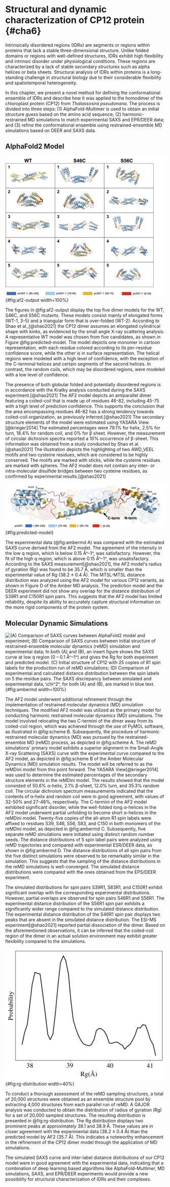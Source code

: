
# Structural and dynamic characterization of CP12 protein {#cha6}

Intrinsically disordered regions (IDRs) are segments or regions within proteins that lack a stable three-dimensional structure.
Unlike folded domains or regions with well-defined structures, IDRs exhibit high flexibility and intrinsic disorder under physiological conditions.
These regions are characterized by a lack of stable secondary structures such as alpha helices or beta sheets.
Structural analysis of IDRs within proteins is a long-standing challenge in structural biology due to their considerable flexibility and spatiotemporal heterogeneity.

In this chapter, we present a novel method for defining the conformational ensemble of IDRs and describe how it was applied to the homodimer of the chloroplast protein (CP12) from _Thalassosira pseudonana_.
The process is divided into three steps: (1) AlphaFold-Multimer is used to obtain an initial structure guess based on the amino acid sequence; (2) harmonic-restrained MD simulations to match experimental SAXS and EPR/DEER data; and (3) refine the conformational ensemble using restrained-ensemble MD simulations based on DEER and SAXS data.

## AlphaFold2 Model

![Top 5 homodimer models for WT, S46C and S56C mutants are shown with each residue being colored according to its per-residue confidence score (pLDDT): Blue (high), cyan (high medium), yellow (low medium) and red (low).](figures/cp12/af2-output.jpg){#fig:af2-output width=100%}

The figures in @fig:af2-output display the top five dimer models for the WT, S46C, and S56C mutants.
These models consist mainly of elongated forms (WT-1, 3-5) and a triangular form that is over-folded (WT-2).
According to Shao et al.,[@shao2021] the CP12 dimer assumes an elongated cylindrical shape with kinks, as evidenced by the small angle X-ray scattering analysis.
A representative WT model was chosen from five candidates, as shown in Figure @fig:predicted-model.
The model depicts one monomer in cartoon representation, with each residue colored according to its per-residue confidence score, while the other is in surface representation.
The helical regions were modeled with a high level of confidence, with the exception of the C-terminal helices and certain segments of the second helices.
In contrast, the random coils, which may be disordered regions, were modeled with a low level of confidence.

The presence of both globular folded and potentially disordered regions is in accordance with the Kratky analysis conducted during the SAXS experiment.[@shao2021]
The AF2 model depicts an antiparallel dimer featuring a coiled-coil that is made up of residues 46-82, including 45-75 with a high level of prediction confidence.
This supports the conclusion that the area encompassing residues 46-82 has a strong tendency towards coiled-coil organization, as previously inferred.[@shao2021]
The secondary structure elements of the model were estimated using YASARA View.[@krieger2014]
The estimated percentages were 79.1% for helix, 2.5% for turn, 18.4% for random coil, and 0% for β sheet.
However, the measurement of circular dichroism spectra reported a 10% occurrence of β-sheet.
This information was obtained from a study conducted by Shao et al.[@shao2021]
The illustration depicts the highlighting of two AWD_VEEL motifs and two cysteine residues, which are considered to be highly conserved.
The motifs are marked with sticks, while the cysteine residues are marked with spheres.
The AF2 model does not contain any inter- or intra-molecular disulfide bridges between two cysteine residues, as confirmed by experimental results.[@shao2021]

![AlphaFold2 model of wild-type Thalassosira pseudonana CP12 dimer. One monomer is shown in cartoon representation using a color scheme based on confidence measure (blue: high, cyan: high medium, yellow: low medium, red: low), and the other monomer presents a translucent surface format. Two AWD_VEEL motifs and two cysteine residues (C142 and C150) are shown with sticks and spheres, respectively. ](figures/cp12/predicted-model.jpg){#fig:predicted-model}

The experimental data (@fig:ambermd A) was compared with the estimated SAXS curve derived from the AF2 model.
The agreement of the intensity in the low q region, which is below 0.15 Å^–1^, was satisfactory.
However, the fit of the high q region, which is above 0.15 Å^–1^, was unsatisfactory.
According to the SAXS measurement[@shao2021], the AF2 model's radius of gyration (Rg) was found to be 35.7 Å, which is smaller than the experimental value of Rg (38.2 ± 0.4 Å).
The MTSL-MTSL distance distribution was analyzed using the AF2 model for various CP12 variants, as shown in Figure D of the Amber MD analysis.
The prediction model and the DEER experiment did not show any overlap for the distance distribution of S39R1 and C150R1 spin pairs.
This suggests that the AF2 model has limited reliability, despite its ability to accurately capture structural information on the more rigid components of the protein system.

## Molecular Dynamic Simulations

![(A) Comparison of SAXS curves between AlphaFold2 model and experiment; (B) Comparison of SAXS curves between initial structure of restrained-ensemble molecular dynamics (reMD) simulation and experimental data; In both (A) and (B), an insert figure shows the SAXS curve at low q region (0 – 0.1 Å^–1^) and gives the Rg for both experiment and predicted model. (C) Initial structure of CP12 with 25 copies of R1 spin labels for the production run of reMD simulations; (D) Comparison of experimental and calculated distance distribution between the spin labels on 5 the residue pairs. The SAXS discrepancy between simulated and experimental data, $\chi$^2^, for both (A) and (B), are marked in blue text.](figures/cp12/amberMD.jpg){#fig:ambermd width=100%}

The AF2 model underwent additional refinement through the implementation of restrained molecular dynamics (MD) simulation techniques.
The modified AF2 model was utilized as the primary model for conducting harmonic restrained molecular dynamics (MD) simulations.
The model involved relocating the two C-termini of the dimer away from its coiled-coil region, which was achieved through the use of PyMOL software, as illustrated in @fig:scheme B.
Subsequently, the procedure of harmonic restrained molecular dynamics (MD) was pursued by the restrained-ensemble MD (reMD) process, as depicted in @fig:scheme A.
The reMD simulations' primary model exhibits a superior alignment in the Small-Angle X-ray Scattering (SAXS) curve with the experimental curve compared to the AF2 model, as depicted in @fig:scheme B of the Amber Molecular Dynamics (MD) simulation results.
The model will be referred to as the reMDini model from this point forward.
The YASARA View[@krieger2014] was used to determine the estimated percentages of the secondary structure elements in the reMDini model.
The results showed that the model consisted of 50.6% α-helix, 2.1% β-sheet, 12.0% turn, and 35.3% random coil.
The circular dichroism spectrum measurements indicated that the contents of α-helix and random coil were in good agreement, with values of 32-50% and 27-48%, respectively.
The C-termini of the AF2 model exhibited significant disorder, while the well-folded long α-helices in the AF2 model underwent partial unfolding to become short α-helices in the reMDini model.
Twenty-five copies of the all-atom R1 spin labels were affixed to residues S39, S46, S56, S83, and C150 in both monomers of the reMDini model, as depicted in @fig:ambermd C.
Subsequently, five separate reMD simulations were initiated using distinct random number seeds.
The distance distributions of 5 spin label pairs were analyzed using reMD trajectories and compared with experimental ESR/DEER data, as shown in @fig:ambermd D.
The distance distributions of all spin pairs from the five distinct simulations were observed to be remarkably similar in the simulation.
This suggests that the sampling of the distance distributions in the reMD simulations is well-converged.
The simulated distance distributions were compared with the ones obtained from the EPS/DEER experiment.

The simulated distributions for spin pairs S39R1, S83R1, and C150R1 exhibit significant overlap with the corresponding experimental distributions.
However, partial overlaps are observed for spin pairs S46R1 and S56R1.
The experimental distance distribution of the S56R1 spin pair exhibits a significantly wider range compared to the simulated distance distribution.
The experimental distance distribution of the S46R1 spin pair displays two peaks that are absent in the simulated distance distribution.
The ESI-MS experiment[@shao2021] reported partial dissociation of the dimer.
Based on the aforementioned observations, it can be inferred that the coiled-coil region of the dimer in an actual solution environment may exhibit greater flexibility compared to the simulations.

![The radius of gyration (Rg) distribution of 20, 000 sampled structures from reMD simulations.](figures/cp12/rg-distribution.jpg){#fig:rg-distribution width=40%}

To conduct a thorough assessment of the reMD sampling structures, a total of 20,000 structures were obtained as an ensemble structure pool by extracting 4,000 structures from each parallel run of reMD.
A GAJOR analysis was conducted to obtain the distribution of radius of gyration (Rg) for a set of 20,000 sampled structures.
The resulting distribution is presented in @fig:rg-distribution.
The Rg distribution displays two prominent peaks at approximately 38.1 and 38.9 Å.
These values are in closer agreement with the experimental data (38.2 ± 0.4 Å) than the predicted model by AF2 (35.7 Å).
This indicates a noteworthy enhancement in the refinement of the CP12 dimer model through the application of MD simulations.

The simulated SAXS curve and inter-label distance distributions of our CP12 model were in good agreement with the experimental data, indicating that a combination of deep learning based algorithms like AlphaFold-Multimer, MD simulations, SAXS, and EPR/DEER experiments would provide a new possibility for structural characterization of IDRs and their complexes.